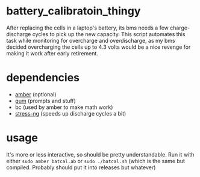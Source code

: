 # battery_calibratoin_thingy

After replacing the cells in a laptop's battery, its bms needs a few charge-discharge cycles
to pick up the new capacity. This script automates this task while monitoring for overcharge and overdischarge,
as my bms decided overcharging the cells up to 4.3 volts would be a nice revenge for making it work after early retirement.

# dependencies

- [amber](github.com/amber-lang/amber) (optional)
- [gum](github.com/charmbracelet/gum) (prompts and stuff)
- bc (used by amber to make math work)
- [stress-ng](https://github.com/ColinIanKing/stress-ng) (speeds up discharge cycles a bit)

# usage

It's more or less interactive, so should be pretty understandable. Run it with either `sudo amber batcal.ab` or `sudo ./batcal.sh` (which is the same but compiled. Probably should put it into releases but whatever)
